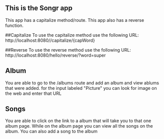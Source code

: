## This is the Songr app

This app has a capitalize method/route. 
This app also has a reverse function. 

##Capitalize
To use the capitalize method use the following URL:
http://localhost:8080//capitalize/{capWord}

##Reverse
To use the reverse method use the following URL:
http://localhost:8080/hello/reverse/?word=super

## Album
You are able to go to the /albums route and add an album and view ablums that were added.
for the input labeled "Picture" you can look for image on the web and enter that URL

##  Songs
You are able to click on the link to a album that will take you to that one album page. 
While on the album page you can view all the songs on the album.
You can also add a song to the album
